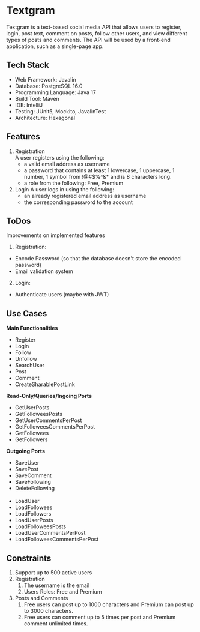 # Textgram
Textgram is a text-based social media API that allows
users to register, login, post text, comment on posts, follow other users, and view different
types of posts and comments. The API will be used by a front-end application, such as a single-page app.

## Tech Stack

*    Web Framework: Javalin
*    Database: PostgreSQL 16.0
*    Programming Language: Java 17
*	 Build Tool: Maven
*    IDE: IntelliJ
*    Testing: JUnit5, Mockito, JavalinTest
*    Architecture: Hexagonal

## Features
1. Registration  
A user registers using the following:
    *  a valid email address as username
    *  a password that contains at least 1 lowercase, 1 uppercase, 1 number, 
   1 symbol from !@#$%^&* and is 8 characters long.
    * a role from the following: Free, Premium
2. Login
A user logs in using the following:
   * an already registered email address as username
   * the corresponding password to the account

## ToDos
Improvements on implemented features
1. Registration: 
* Encode Password (so that the database doesn't store the encoded password)
* Email validation system
2. Login: 
* Authenticate users (maybe with JWT)
 
## Use Cases 
**Main Functionalities**   
* Register
* Login
* Follow
* Unfollow
* SearchUser
* Post
* Comment
* CreateSharablePostLink

**Read-Only/Queries/Ingoing Ports**
* GetUserPosts
* GetFolloweesPosts
* GetUserCommentsPerPost
* GetFolloweesCommentsPerPost
* GetFollowees
* GetFollowers

**Outgoing Ports**
* SaveUser
* SavePost
* SaveComment
* SaveFollowing
* DeleteFollowing
<br><br>
* LoadUser
* LoadFollowees
* LoadFollowers
* LoadUserPosts
* LoadFolloweesPosts
* LoadUserCommentsPerPost
* LoadFolloweesCommentsPerPost


## Constraints
1. Support up to 500 active users
2. Registration
   1. The username is the email
   2. Users Roles: Free and Premium
3. Posts and Comments 
   1. Free users can post up to 1000 characters and Premium can post up to 3000 characters.
   2. Free users can comment up to 5 times per post and Premium comment unlimited times.